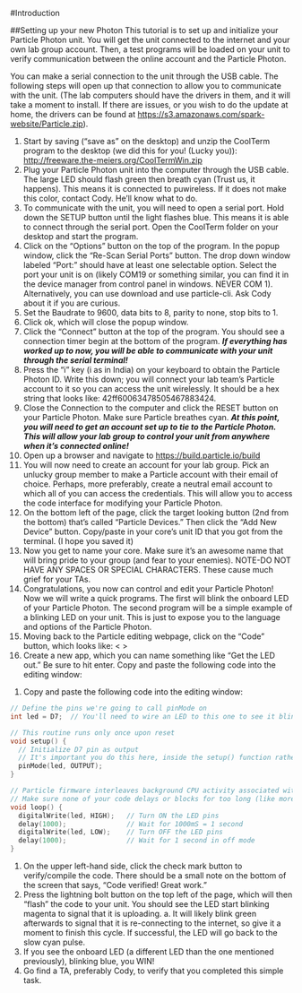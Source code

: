 #Introduction

##Setting up your new Photon
This tutorial is to set up and initialize your Particle Photon unit. You will get the unit connected to the internet and your own lab group account. Then, a test programs will be loaded on your unit to verify communication between the online account and the Particle Photon.

You can make a serial connection to the unit through the USB cable. The following steps will open up that connection to allow you to communicate with the unit. (The lab computers should have the drivers in them, and it will take a moment to install.  If there are issues, or you wish to do the update at home, the drivers can be found at https://s3.amazonaws.com/spark-website/Particle.zip).

1.	Start by saving (“save as” on the desktop) and unzip the CoolTerm program to the desktop (we did this for you! (Lucky you)): http://freeware.the-meiers.org/CoolTermWin.zip
2.	Plug your Particle Photon unit into the computer through the USB cable.  The large LED should flash green then breath cyan (Trust us, it happens).  This means it is connected to puwireless. If it does not make this color, contact Cody. He’ll know what to do.
3.	To communicate with the unit, you will need to open a serial port. Hold down the SETUP button until the light flashes blue. This means it is able to connect through the serial port. Open the CoolTerm folder on your desktop and start the program.
4.	Click on the “Options” button on the top of the program. In the popup window, click the “Re-Scan Serial Ports” button. The drop down window labeled “Port:” should have at least one selectable option. Select the port your unit is on (likely COM19 or something similar, you can find it in the device manager from control panel in windows. NEVER COM 1). Alternatively, you can use download and use particle-cli. Ask Cody about it if you are curious.
5.	Set the Baudrate to 9600, data bits to 8, parity to none, stop bits to 1. 
6.	Click ok, which will close the popup window.
7.	Click the “Connect” button at the top of the program.  You should see a connection timer begin at the bottom of the program.
**_If everything has worked up to now, you will be able to communicate with your unit through the serial terminal!_**
8.	Press the “i” key (i as in India) on your keyboard to obtain the Particle Photon ID. Write this down; you will connect your lab team’s Particle account to it so you can access the unit wirelessly. It should be a hex string that looks like: 42ff60063478505467883424. 
9.	Close the Connection to the computer and click the RESET button on your Particle Photon. Make sure Particle breathes cyan.
**_At this point, you will need to get an account set up to tie to the Particle Photon. This will allow your lab group to control your unit from anywhere when it’s connected online!_**
10.	Open up a browser and navigate to https://build.particle.io/build
11.	You will now need to create an account for your lab group.  Pick an unlucky group member to make a Particle account with their email of choice. Perhaps, more preferably, create a neutral email account to which all of you can access the credentials. This will allow you to access the code interface for modifying your Particle Photon.
12.	On the bottom left of the page, click the target looking button (2nd from the bottom) that’s called “Particle Devices.” Then click the “Add New Device” button. Copy/paste in your core’s unit ID that you got from the terminal. (I hope you saved it)
13.	Now you get to name your core. Make sure it’s an awesome name that will bring pride to your group (and fear to your enemies). NOTE-DO NOT HAVE ANY SPACES OR SPECIAL CHARACTERS. These cause much grief for your TAs.
14.	Congratulations, you now can control and edit your Particle Photon!
Now we will write a quick programs. The first will blink the onboard LED of your Particle Photon. The second program will be a simple example of a blinking LED on your unit. This is just to expose you to the language and options of the Particle Photon.
15.	Moving back to the Particle editing webpage, click on the “Code” button, which looks like: < >
16.	Create a new app, which you can name something like “Get the LED out.” Be sure to hit enter. Copy and paste the following code into the editing window:

1)	Copy and paste the following code into the editing window:
```c
// Define the pins we're going to call pinMode on
int led = D7;  // You'll need to wire an LED to this one to see it blink.

// This routine runs only once upon reset
void setup() {
  // Initialize D7 pin as output
  // It's important you do this here, inside the setup() function rather than outside it or in the loop function.
  pinMode(led, OUTPUT);
}

// Particle firmware interleaves background CPU activity associated with WiFi + Cloud activity with your code. 
// Make sure none of your code delays or blocks for too long (like more than 5 seconds), or weird things can happen.
void loop() {
  digitalWrite(led, HIGH);   // Turn ON the LED pins
  delay(1000);               // Wait for 1000mS = 1 second
  digitalWrite(led, LOW);    // Turn OFF the LED pins
  delay(1000);               // Wait for 1 second in off mode
}
```
1)	On the upper left-hand side, click the check mark button to verify/compile the code. There should be a small note on the bottom of the screen that says, “Code verified! Great work.”
2)	Press the lightning bolt button on the top left of the page, which will then “flash” the code to your unit. You should see the LED start blinking magenta to signal that it is uploading.
a.	It will likely blink green afterwards to signal that it is re-connecting to the internet, so give it a moment to finish this cycle. If successful, the LED will go back to the slow cyan pulse.
3)	If you see the onboard LED (a different LED than the one mentioned previously), blinking blue, you WIN! 
4)	Go find a TA, preferably Cody, to verify that you completed this simple task.

